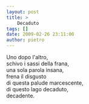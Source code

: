 ```yaml
---
layout: post
title: >
    Decaduto
tags: []
date: 2009-02-26 23:11:00
author: pietro
---
```

Uno dopo l'altro,<br/>schivo i sassi della frana,<br/>una sola parola insana,<br/>frena il disgusto<br/>di questa palude marcescente,<br/>di questo lago decaduto,<br/>decadente.
